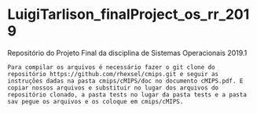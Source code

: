 # LuigiTarlison_finalProject_os_rr_2019
Repositório do Projeto Final da disciplina de Sistemas Operacionais 2019.1

    Para compilar os arquivos é necessário fazer o git clone do repositório https://github.com/rhexsel/cmips.git e seguir as instruções dadas na pasta cmips/cMIPS/doc no documento cMIPS.pdf. E copiar nossos arquivos e substituir no lugar dos arquivos do repositório clonado, a pasta tests no lugar da pasta tests e a pasta sav pegue os arquivos e os coloque em cmips/cMIPS.
